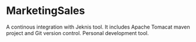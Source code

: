 # MarketingSales
A continous integration with Jeknis tool. 
It includes Apache Tomacat maven project and Git version control.
Personal development tool.
